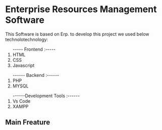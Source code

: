 <html>
  <head>
    
  </head>
  <body>
    <h1 align:centre > Enterprise Resources Management Software </h1>
      <p>
        This Software is based on Erp.
        to develop this project we used below technolotechnology:
        <ol>----- Frontend :-----
             <li> HTML</li>
            <li>CSS</li>                                
            <li>Javascript </li>
        </ol>
     <ol>------ Backend :------               
             <li> PHP</li>
            <li>MYSQL</li>
        </ol>
             <ol>------Development Tools :------               
             <li> Vs Code</li>
            <li>XAMPP</li>
        </ol></p>
      <h2 align:centre> Main Freature </h2>
        
  </body>
</html>
